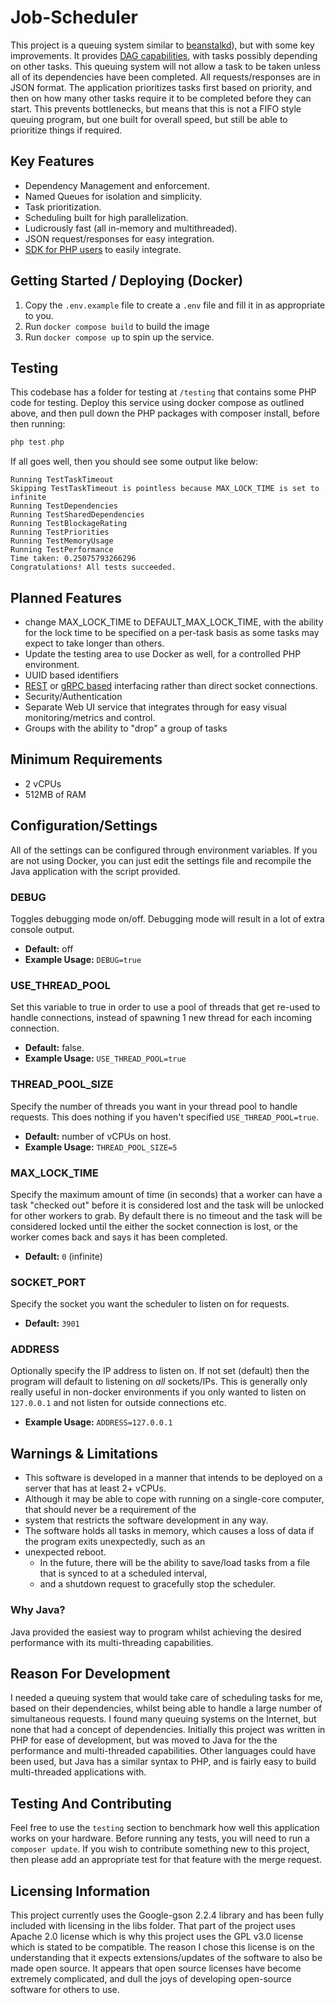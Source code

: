 Job-Scheduler
=============
This project is a queuing system similar to [beanstalkd](https://kr.github.io/beanstalkd/)), but 
with some key improvements. It provides [DAG capabilities](https://www.youtube.com/watch?v=1Yh5S-S6wsI), 
with tasks possibly depending on other tasks. This queuing system will not allow a task to be taken 
unless all of its dependencies have been completed. All requests/responses are in JSON format. The 
application prioritizes tasks first based on priority, and then on how many other tasks require it 
to be completed before they can start. This prevents bottlenecks, but means that this is not a 
FIFO style queuing program, but one built for overall speed, but still be able to prioritize
things if required.


## Key Features
* Dependency Management and enforcement.
* Named Queues for isolation and simplicity.
* Task prioritization.
* Scheduling built for high parallelization.
* Ludicrously fast (all in-memory and multithreaded).
* JSON request/responses for easy integration.
* [SDK for PHP users](https://packagist.org/packages/irap/job-scheduler) to easily integrate.


## Getting Started / Deploying (Docker)

1. Copy the `.env.example` file to create a `.env` file and fill it in as appropriate to you.
2. Run `docker compose build` to build the image
3. Run `docker compose up` to spin up the service.


## Testing
This codebase has a folder for testing at `/testing` that contains some PHP code for testing. Deploy this service using
docker compose as outlined above, and then pull down the PHP packages with composer install, before then running:

```php
php test.php
```

If all goes well, then you should see some output like below:

```
Running TestTaskTimeout
Skipping TestTaskTimeout is pointless because MAX_LOCK_TIME is set to infinite
Running TestDependencies
Running TestSharedDependencies
Running TestBlockageRating
Running TestPriorities
Running TestMemoryUsage
Running TestPerformance
Time taken: 0.25075793266296
Congratulations! All tests succeeded.
```


## Planned Features
* change MAX_LOCK_TIME to DEFAULT_MAX_LOCK_TIME, with the ability for the lock time to be specified on a per-task basis
  as some tasks may expect to take longer than others.
* Update the testing area to use Docker as well, for a controlled PHP environment.
* UUID based identifiers
* [REST](https://www.boxuk.com/insight/creating-a-rest-api-quickly-using-pure-java/) or 
  [gRPC based](https://grpc.io/docs/languages/java/basics/) interfacing rather than direct 
  socket connections.
* Security/Authentication
* Separate Web UI service that integrates through for easy visual monitoring/metrics and control.
* Groups with the ability to "drop" a group of tasks


## Minimum Requirements
* 2 vCPUs
* 512MB of RAM



## Configuration/Settings
All of the settings can be configured through environment variables. If you are 
not using Docker, you can just edit the settings file and recompile the Java application with the script provided.


### DEBUG
Toggles debugging mode on/off. Debugging mode will result in a lot of extra console output.
* **Default:** off
* **Example Usage:** `DEBUG=true`


### USE_THREAD_POOL
Set this variable to true in order to use a pool of threads that get re-used to handle connections, instead of spawning 
1 new thread for each incoming connection.

* **Default:** false.
* **Example Usage:** `USE_THREAD_POOL=true`


### THREAD_POOL_SIZE
Specify the number of threads you want in your thread pool to handle requests. This does nothing if you haven't
specified `USE_THREAD_POOL=true`.

* **Default:** number of vCPUs on host.
* **Example Usage:** `THREAD_POOL_SIZE=5`


### MAX_LOCK_TIME
Specify the maximum amount of time (in seconds) that a worker can have a task "checked out" before it is considered 
lost and the task will be unlocked for other workers to grab. By default there is no timeout and the task will be 
considered locked until the either the socket connection is lost, or the worker comes back and says it has been 
completed.

* **Default:** `0` (infinite)

### SOCKET_PORT
Specify the socket you want the scheduler to listen on for requests.

* **Default:** `3901`

### ADDRESS
Optionally specify the IP address to listen on. If not set (default) then the program will default to listening on
*all* sockets/IPs. This is generally only really useful in non-docker environments if you only wanted to listen 
on `127.0.0.1` and not listen for outside connections etc.

* **Example Usage:** `ADDRESS=127.0.0.1`


## Warnings & Limitations
* This software is developed in a manner that intends to be deployed on a server that has at least 2+ vCPUs. 
* Although it may be able to cope with running on a single-core computer, that should never be a requirement of the 
* system that restricts the software development in any way.
* The software holds all tasks in memory, which causes a loss of data if the program exits unexpectedly, such as an 
* unexpected reboot.
  * In the future, there will be the ability to save/load tasks from a file that is synced to at a scheduled interval, 
  * and a shutdown request to gracefully stop the scheduler.

### Why Java?
Java provided the easiest way to program whilst achieving the desired performance with its multi-threading capabilities.

## Reason For Development
I needed a queuing system that would take care of scheduling tasks for me, based on their dependencies, whilst being 
able to handle a large number of simultaneous requests. I found many queuing systems on the Internet, but none that had 
a concept of dependencies. Initially this project was written in PHP for ease of development, but was moved to Java for 
the the performance and multi-threaded capabilities. Other languages could have been used, but Java has a similar syntax 
to PHP, and is fairly easy to build multi-threaded applications with.

## Testing And Contributing
Feel free to use the `testing` section to benchmark how well this application works on your hardware. Before running 
any tests, you will need to run a `composer update`. If you wish to contribute something new to this project, then 
please add an appropriate test for that feature with the merge request.

## Licensing Information
This project currently uses the Google-gson 2.2.4 library and has been fully included with licensing in the libs folder. 
That part of the project uses Apache 2.0 license which is why this project uses the GPL v3.0 license which is stated to 
be compatible. The reason I chose this license is on the understanding that it expects extensions/updates of the 
software to also be made open source. It appears that open source licenses have become extremely complicated, and dull 
the joys of developing open-source software for others to use.
